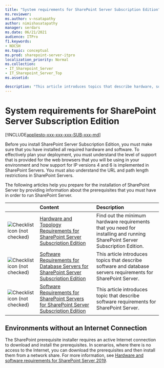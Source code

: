 ```yaml
---
title: "System requirements for SharePoint Server Subscription Edition"
ms.reviewer: 
ms.author: v-nsatapathy
author: nimishasatapathy
manager: serdars
ms.date: 06/21/2021
audience: ITPro
f1.keywords:
- NOCSH
ms.topic: conceptual
ms.prod: sharepoint-server-itpro
localization_priority: Normal
ms.collection:
- IT_Sharepoint_Server
- IT_Sharepoint_Server_Top
ms.assetid: 

description: "This article introduces topics that describe hardware, software, and other requirements for SharePoint Server."
---
```


# System requirements for SharePoint Server Subscription Edition

[!INCLUDE[appliesto-xxx-xxx-xxx-SUB-xxx-md](../includes/appliesto-xxx-xxx-xxx-SUB-xxx-md.md)]
  
Before you install SharePoint Server Subscription Edition, you must make sure that you have installed all required hardware and software. To effectively plan your deployment, you must understand the level of support that is provided for the web browsers that you will be using in your environment and how support for IP versions 4 and 6 is implemented in SharePoint Servers. You must also understand the URL and path length restrictions in SharePoint Servers.

The following articles help you prepare for the installation of SharePoint Server by providing information about the prerequisites that you must have in order to run SharePoint Server.
    
||**Content**|**Description**|
|:-----|:-----|:-----|
|![Checklist icon (not checked)](../media/mod_icon_checklist_.png)|[Hardware and Topology Requirements for SharePoint Server Subscription Edition](hardware-and-topology-requirements-for-sharepoint-server-subscription-editon.md)|Find out the minimum hardware requirements that you need for installing and running SharePoint Server Subscription Edition.  <br/> |
|![Checklist icon (not checked)](../media/mod_icon_checklist_.png)|[Software Requirements for Database Servers for SharePoint Server Subscription Edition](software-requirements-for-database-servers-for-sharepoint-server-subscription-edition.md)|This article introduces topics that describe software and database servers requirements for SharePoint Server.  <br/> |
|![Checklist icon (not checked)](../media/mod_icon_checklist_.png)|[Software Requirements for SharePoint Servers for SharePoint Server Subscription Edition](software-requirements-for-sharepoint-servers-for-sharepoint-server-subscription-edition.md)|This article introduces topic that describe software requirements for SharePoint Server.  <br/> |  

## Environments without an Internet Connection

The SharePoint prerequisite installer requires an active Internet connection to download and install the prerequisites. In scenarios, where there is no access to the Internet, you can download the prerequisites and then install them from a network share. For more information, see [Hardware and software requirements for SharePoint Server 2019](hardware-and-software-requirements-2019.md).

